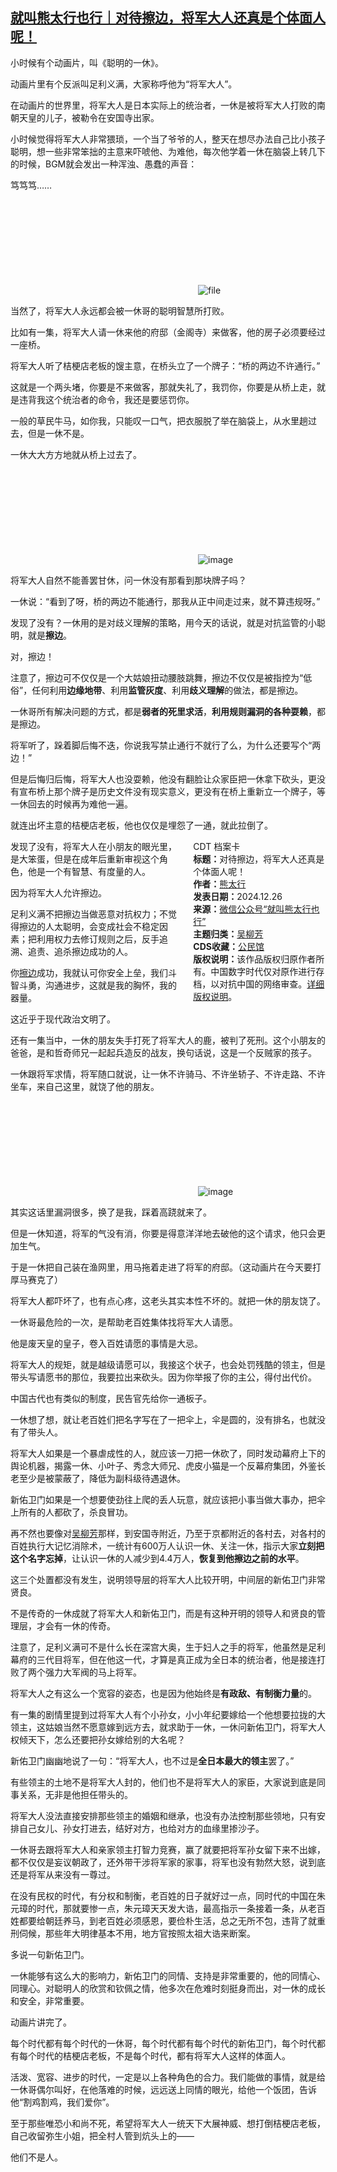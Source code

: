 <!--1735212900000-->
[就叫熊太行也行｜对待擦边，将军大人还真是个体面人呢！](https://chinadigitaltimes.net/chinese/714405.html)
------

<p>小时候有个动画片，叫《聪明的一休》。</p><p>动画片里有个反派叫足利义满，大家称呼他为“将军大人”。</p><p>在动画片的世界里，将军大人是日本实际上的统治者，一休是被将军大人打败的南朝天皇的儿子，被勒令在安国寺出家。</p><p>小时候觉得将军大人非常猥琐，一个当了爷爷的人，整天在想尽办法自己比小孩子聪明，想一些非常笨拙的主意来吓唬他、为难他，每次他学着一休在脑袋上转几下的时候，BGM就会发出一种浑浊、愚蠢的声音：</p><p>笃笃笃……</p><p><img decoding="async" src="data:image/svg+xml,%3Csvg%20xmlns='http://www.w3.org/2000/svg'%20viewBox='0%200%200%200'%3E%3C/svg%3E" alt="file" data-lazy-src="https://chinadigitaltimes.net/chinese/files/2024/12/image-1735212472647.png"><noscript><img decoding="async" src="https://chinadigitaltimes.net/chinese/files/2024/12/image-1735212472647.png" alt="file"></noscript></p><p>当然了，将军大人永远都会被一休哥的聪明智慧所打败。</p><p>比如有一集，将军大人请一休来他的府邸（金阁寺）来做客，他的房子必须要经过一座桥。</p><p>将军大人听了桔梗店老板的馊主意，在桥头立了一个牌子：“桥的两边不许通行。”</p><p>这就是一个两头堵，你要是不来做客，那就失礼了，我罚你，你要是从桥上走，就是违背我这个统治者的命令，我还是要惩罚你。</p><p>一般的草民牛马，如你我，只能叹一口气，把衣服脱了举在脑袋上，从水里趟过去，但是一休不是。</p><p>一休大大方方地就从桥上过去了。</p><p><img decoding="async" src="data:image/svg+xml,%3Csvg%20xmlns='http://www.w3.org/2000/svg'%20viewBox='0%200%200%200'%3E%3C/svg%3E" alt="image" data-lazy-src="https://chinadigitaltimes.net/chinese/files/2024/12/post-714405-676d3f64140d6."><noscript><img decoding="async" src="https://chinadigitaltimes.net/chinese/files/2024/12/post-714405-676d3f64140d6." alt="image"></noscript></p><p>将军大人自然不能善罢甘休，问一休没有那看到那块牌子吗？</p><p>一休说：“看到了呀，桥的两边不能通行，那我从正中间走过来，就不算违规呀。”</p><p>发现了没有？一休用的是对歧义理解的策略，用今天的话说，就是对抗监管的小聪明，就是<strong>擦边</strong>。</p><p>对，擦边！</p><p>注意了，擦边可不仅仅是一个大姑娘扭动腰肢跳舞，擦边不仅仅是被指控为“低俗”，任何利用<strong>边缘地带</strong>、利用<strong>监管灰度</strong>、利用<strong>歧义理解</strong>的做法，都是擦边。</p><p>一休哥所有解决问题的方式，都是<strong>弱者的死里求活</strong>，<strong>利用规则漏洞的各种耍赖</strong>，都是擦边。</p><p>将军听了，跺着脚后悔不迭，你说我写禁止通行不就行了么，为什么还要写个“两边！”</p><p>但是后悔归后悔，将军大人也没耍赖，他没有翻脸让众家臣把一休拿下砍头，更没有宣布桥上那个牌子是历史文件没有现实意义，更没有在桥上重新立一个牌子，等一休回去的时候再为难他一遍。</p><p>就连出坏主意的桔梗店老板，他也仅仅是埋怨了一通，就此拉倒了。</p><div style="width:42%;float:right;padding-left:20px;"><div class="su-spoiler su-spoiler-style-fancy su-spoiler-icon-chevron-circle" data-scroll-offset="0" data-anchor-in-url="no"><div class="su-spoiler-title" tabindex="0" role="button"><span class="su-spoiler-icon"></span>CDT 档案卡</div><div class="su-spoiler-content su-u-clearfix su-u-trim"><strong>标题：</strong>对待擦边，将军大人还真是个体面人呢！<br><strong>作者：</strong><a href="https://chinadigitaltimes.net/space/就叫熊太行也行" target="_blank">熊太行</a><br><strong>发表日期：</strong>2024.12.26<br><strong>来源：</strong><a href="https://web.archive.org/web/*/https://mp.weixin.qq.com/s/CrEr9J2yEsJM40euGbsNBQ" target="_blank">微信公众号“就叫熊太行也行”</a><br><strong>主题归类：</strong><a href="https://chinadigitaltimes.net/space/吴柳芳" target="_blank">吴柳芳</a><br><strong>CDS收藏：</strong><a href="https://chinadigitaltimes.net/space/%E5%85%AC%E6%B0%91%E9%A6%86" target="_blank" rel="noopener">公民馆</a><br><strong>版权说明：</strong>该作品版权归原作者所有。中国数字时代仅对原作进行存档，以对抗中国的网络审查。<a href="https://chinadigitaltimes.net/chinese/copyright">详细版权说明</a>。</div></div></div><p>发现了没有，将军大人在小朋友的眼光里，是大笨蛋，但是在成年后重新审视这个角色，他是一个有智慧、有度量的人。</p><p>因为将军大人允许擦边。</p><p>足利义满不把擦边当做恶意对抗权力；不觉得擦边的人太聪明，会变成社会不稳定因素；把利用权力去修订规则之后，反手追溯、追责、追杀擦边成功的人。</p><p>你<a href="https://mp.weixin.qq.com/s?__biz=MzI0NDc0NzIyMw==&amp;mid=2247525017&amp;idx=1&amp;sn=b065480e124cc99c015772a7f4f63b28&amp;scene=21#wechat_redirect">擦边</a>成功，我就认可你安全上垒，我们斗智斗勇，沟通进步，这就是我的胸怀，我的器量。</p><p>这近乎于现代政治文明了。</p><p>还有一集当中，一休的朋友失手打死了将军大人的鹿，被判了死刑。这个小朋友的爸爸，是和哲奇师兄一起起兵造反的战友，换句话说，这是一个反贼家的孩子。</p><p>一休跟将军求情，将军随口就说，让一休不许骑马、不许坐轿子、不许走路、不许坐车，来自己这里，就饶了他的朋友。</p><p><img decoding="async" src="data:image/svg+xml,%3Csvg%20xmlns='http://www.w3.org/2000/svg'%20viewBox='0%200%200%200'%3E%3C/svg%3E" alt="image" data-lazy-src="https://chinadigitaltimes.net/chinese/files/2024/12/post-714405-676d3f641bbdd."><noscript><img decoding="async" src="https://chinadigitaltimes.net/chinese/files/2024/12/post-714405-676d3f641bbdd." alt="image"></noscript></p><p>其实这话里漏洞很多，换了是我，踩着高跷就来了。</p><p>但是一休知道，将军的气没有消，你要是得意洋洋地去破他的这个请求，他只会更加生气。</p><p>于是一休把自己装在渔网里，用马拖着走进了将军的府邸。（这动画片在今天要打厚马赛克了）</p><p>将军大人都吓坏了，也有点心疼，这老头其实本性不坏的。就把一休的朋友饶了。</p><p>一休哥最危险的一次，是帮助老百姓集体找将军大人请愿。</p><p>他是废天皇的皇子，卷入百姓请愿的事情是大忌。</p><p>将军大人的规矩，就是越级请愿可以，我接这个状子，也会处罚残酷的领主，但是带头写请愿书的那位，我要拉出来砍头。因为你举报了你的主公，得付出代价。</p><p>中国古代也有类似的制度，民告官先给你一通板子。</p><p>一休想了想，就让老百姓们把名字写在了一把伞上，伞是圆的，没有排名，也就没有了带头人。</p><p>将军大人如果是一个暴虐成性的人，就应该一刀把一休砍了，同时发动幕府上下的舆论机器，揭露一休、小叶子、秀念大师兄、虎皮小猫是一个反幕府集团，外鉴长老至少是被蒙蔽了，降低为副科级待遇退休。</p><p>新佑卫门如果是一个想要使劲往上爬的丢人玩意，就应该把小事当做大事办，把伞上所有的人都砍了，杀良冒功。</p><p>再不然也要像对<a href="https://mp.weixin.qq.com/s?__biz=MzI0NDc0NzIyMw==&amp;mid=2247525022&amp;idx=1&amp;sn=8ea4e04a410d3de07c23529c8285f22c&amp;scene=21#wechat_redirect">吴柳芳</a>那样，到安国寺附近，乃至于京都附近的各村去，对各村的百姓执行大记忆消除术，一统计有600万人认识一休、关注一休，指示大家<strong>立刻把这个名字忘掉</strong>，让认识一休的人减少到4.4万人，<strong>恢复到他擦边之前的水平</strong>。</p><p>这三个处置都没有发生，说明领导层的将军大人比较开明，中间层的新佑卫门非常贤良。</p><p>不是传奇的一休成就了将军大人和新佑卫门，而是有这种开明的领导人和贤良的管理层，才会有一休的传奇。</p><p>注意了，足利义满可不是什么长在深宫大奥，生于妇人之手的将军，他虽然是足利幕府的三代目将军，但在他这一代，才算是真正成为全日本的统治者，他是接连打败了两个强力大军阀的马上将军。</p><p>将军大人之有这么一个宽容的姿态，也是因为他始终是<strong>有政敌、有制衡力量</strong>的。</p><p>有一集的剧情里提到过将军大人有个小孙女，小小年纪要嫁给一个他想要拉拢的大领主，这姑娘当然不愿意嫁到远方去，就求助于一休，一休问新佑卫门，将军大人权倾天下，怎么还要把孙女嫁给别的大名呢？</p><p>新佑卫门幽幽地说了一句：“将军大人，也不过是<strong>全日本最大的领主</strong>罢了。”</p><p>有些领主的土地不是将军大人封的，他们也不是将军大人的家臣，大家说到底是同事关系，无非是他担任带头的。</p><p>将军大人没法直接安排那些领主的婚姻和继承，也没有办法控制那些领地，只有安排自己女儿、孙女打进去，结好对方，也给对方的血缘里掺沙子。</p><p>一休哥去跟将军大人和亲家领主打智力竞赛，赢了就要把将军孙女留下来不出嫁，都不仅仅是妄议朝政了，还外带干涉将军家的家事，将军也没有勃然大怒，说到底还是将军从来没有一尊过。</p><p>在没有民权的时代，有分权和制衡，老百姓的日子就好过一点，同时代的中国在朱元璋的时代，那就要惨一点，朱元璋天天发大诰，最高指示一条接着一条，从老百姓都要给朝廷养马，到老百姓必须感恩，要俭朴生活，总之无所不包，违背了就重刑伺候，那些年大明律基本不用，地方官按照太祖大诰来断案。</p><p>多说一句新佑卫门。</p><p>一休能够有这么大的影响力，新佑卫门的同情、支持是非常重要的，他的同情心、同理心。对聪明人的欣赏和钦佩之情，他多次在危难时刻挺身而出，对一休的成长和安全，非常重要。</p><p>动画片讲完了。</p><p>每个时代都有每个时代的一休哥，每个时代都有每个时代的新佑卫门，每个时代都有每个时代的桔梗店老板，不是每个时代，都有将军大人这样的体面人。</p><p>活泼、宽容、进步的时代，一定是以上各种角色的合力。我们能做的事情，就是给一休哥偶尔叫好，在他落难的时候，远远送上同情的眼光，给他一个饭团，告诉他“割鸡割鸡，我们爱你”。</p><p>至于那些唯恐小和尚不死，希望将军大人一统天下大展神威、想打倒桔梗店老板，自己收留弥生小姐，把全村人管到炕头上的——</p><p>他们不是人。</p><div class="addtoany_share_save_container addtoany_content addtoany_content_bottom"><div class="a2a_kit a2a_kit_size_32 addtoany_list" data-a2a-url="https://chinadigitaltimes.net/chinese/714405.html" data-a2a-title="就叫熊太行也行｜对待擦边，将军大人还真是个体面人呢！"><a class="a2a_button_facebook" href="https://www.addtoany.com/add_to/facebook?linkurl=https%3A%2F%2Fchinadigitaltimes.net%2Fchinese%2F714405.html&amp;linkname=%E5%B0%B1%E5%8F%AB%E7%86%8A%E5%A4%AA%E8%A1%8C%E4%B9%9F%E8%A1%8C%EF%BD%9C%E5%AF%B9%E5%BE%85%E6%93%A6%E8%BE%B9%EF%BC%8C%E5%B0%86%E5%86%9B%E5%A4%A7%E4%BA%BA%E8%BF%98%E7%9C%9F%E6%98%AF%E4%B8%AA%E4%BD%93%E9%9D%A2%E4%BA%BA%E5%91%A2%EF%BC%81" title="Facebook" rel="nofollow noopener" target="_blank"></a><a class="a2a_button_twitter" href="https://www.addtoany.com/add_to/twitter?linkurl=https%3A%2F%2Fchinadigitaltimes.net%2Fchinese%2F714405.html&amp;linkname=%E5%B0%B1%E5%8F%AB%E7%86%8A%E5%A4%AA%E8%A1%8C%E4%B9%9F%E8%A1%8C%EF%BD%9C%E5%AF%B9%E5%BE%85%E6%93%A6%E8%BE%B9%EF%BC%8C%E5%B0%86%E5%86%9B%E5%A4%A7%E4%BA%BA%E8%BF%98%E7%9C%9F%E6%98%AF%E4%B8%AA%E4%BD%93%E9%9D%A2%E4%BA%BA%E5%91%A2%EF%BC%81" title="Twitter" rel="nofollow noopener" target="_blank"></a><a class="a2a_button_telegram" href="https://www.addtoany.com/add_to/telegram?linkurl=https%3A%2F%2Fchinadigitaltimes.net%2Fchinese%2F714405.html&amp;linkname=%E5%B0%B1%E5%8F%AB%E7%86%8A%E5%A4%AA%E8%A1%8C%E4%B9%9F%E8%A1%8C%EF%BD%9C%E5%AF%B9%E5%BE%85%E6%93%A6%E8%BE%B9%EF%BC%8C%E5%B0%86%E5%86%9B%E5%A4%A7%E4%BA%BA%E8%BF%98%E7%9C%9F%E6%98%AF%E4%B8%AA%E4%BD%93%E9%9D%A2%E4%BA%BA%E5%91%A2%EF%BC%81" title="Telegram" rel="nofollow noopener" target="_blank"></a><a class="a2a_button_reddit" href="https://www.addtoany.com/add_to/reddit?linkurl=https%3A%2F%2Fchinadigitaltimes.net%2Fchinese%2F714405.html&amp;linkname=%E5%B0%B1%E5%8F%AB%E7%86%8A%E5%A4%AA%E8%A1%8C%E4%B9%9F%E8%A1%8C%EF%BD%9C%E5%AF%B9%E5%BE%85%E6%93%A6%E8%BE%B9%EF%BC%8C%E5%B0%86%E5%86%9B%E5%A4%A7%E4%BA%BA%E8%BF%98%E7%9C%9F%E6%98%AF%E4%B8%AA%E4%BD%93%E9%9D%A2%E4%BA%BA%E5%91%A2%EF%BC%81" title="Reddit" rel="nofollow noopener" target="_blank"></a><a class="a2a_button_whatsapp" href="https://www.addtoany.com/add_to/whatsapp?linkurl=https%3A%2F%2Fchinadigitaltimes.net%2Fchinese%2F714405.html&amp;linkname=%E5%B0%B1%E5%8F%AB%E7%86%8A%E5%A4%AA%E8%A1%8C%E4%B9%9F%E8%A1%8C%EF%BD%9C%E5%AF%B9%E5%BE%85%E6%93%A6%E8%BE%B9%EF%BC%8C%E5%B0%86%E5%86%9B%E5%A4%A7%E4%BA%BA%E8%BF%98%E7%9C%9F%E6%98%AF%E4%B8%AA%E4%BD%93%E9%9D%A2%E4%BA%BA%E5%91%A2%EF%BC%81" title="WhatsApp" rel="nofollow noopener" target="_blank"></a><a class="a2a_button_email" href="https://www.addtoany.com/add_to/email?linkurl=https%3A%2F%2Fchinadigitaltimes.net%2Fchinese%2F714405.html&amp;linkname=%E5%B0%B1%E5%8F%AB%E7%86%8A%E5%A4%AA%E8%A1%8C%E4%B9%9F%E8%A1%8C%EF%BD%9C%E5%AF%B9%E5%BE%85%E6%93%A6%E8%BE%B9%EF%BC%8C%E5%B0%86%E5%86%9B%E5%A4%A7%E4%BA%BA%E8%BF%98%E7%9C%9F%E6%98%AF%E4%B8%AA%E4%BD%93%E9%9D%A2%E4%BA%BA%E5%91%A2%EF%BC%81" title="Email" rel="nofollow noopener" target="_blank"></a><a class="a2a_button_copy_link" href="https://www.addtoany.com/add_to/copy_link?linkurl=https%3A%2F%2Fchinadigitaltimes.net%2Fchinese%2F714405.html&amp;linkname=%E5%B0%B1%E5%8F%AB%E7%86%8A%E5%A4%AA%E8%A1%8C%E4%B9%9F%E8%A1%8C%EF%BD%9C%E5%AF%B9%E5%BE%85%E6%93%A6%E8%BE%B9%EF%BC%8C%E5%B0%86%E5%86%9B%E5%A4%A7%E4%BA%BA%E8%BF%98%E7%9C%9F%E6%98%AF%E4%B8%AA%E4%BD%93%E9%9D%A2%E4%BA%BA%E5%91%A2%EF%BC%81" title="Copy Link" rel="nofollow noopener" target="_blank"></a><a class="a2a_dd addtoany_share_save addtoany_share" href="https://www.addtoany.com/share"></a></div></div>

